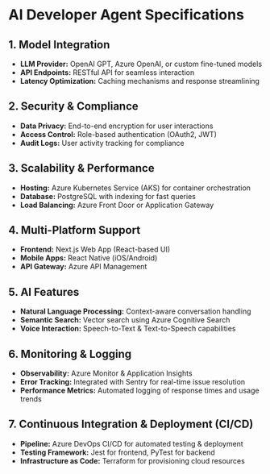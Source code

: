 # AI Developer Agent Specifications

## 1. Model Integration
- **LLM Provider:** OpenAI GPT, Azure OpenAI, or custom fine-tuned models
- **API Endpoints:** RESTful API for seamless interaction
- **Latency Optimization:** Caching mechanisms and response streamlining

## 2. Security & Compliance
- **Data Privacy:** End-to-end encryption for user interactions
- **Access Control:** Role-based authentication (OAuth2, JWT)
- **Audit Logs:** User activity tracking for compliance

## 3. Scalability & Performance
- **Hosting:** Azure Kubernetes Service (AKS) for container orchestration
- **Database:** PostgreSQL with indexing for fast queries
- **Load Balancing:** Azure Front Door or Application Gateway

## 4. Multi-Platform Support
- **Frontend:** Next.js Web App (React-based UI)
- **Mobile Apps:** React Native (iOS/Android)
- **API Gateway:** Azure API Management

## 5. AI Features
- **Natural Language Processing:** Context-aware conversation handling
- **Semantic Search:** Vector search using Azure Cognitive Search
- **Voice Interaction:** Speech-to-Text & Text-to-Speech capabilities

## 6. Monitoring & Logging
- **Observability:** Azure Monitor & Application Insights
- **Error Tracking:** Integrated with Sentry for real-time issue resolution
- **Performance Metrics:** Automated logging of response times and usage trends

## 7. Continuous Integration & Deployment (CI/CD)
- **Pipeline:** Azure DevOps CI/CD for automated testing & deployment
- **Testing Framework:** Jest for frontend, PyTest for backend
- **Infrastructure as Code:** Terraform for provisioning cloud resources
